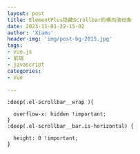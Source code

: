 ```yaml
---
layout: post
title: ElementPlus隐藏Scrollbar的横向滚动条
date: 2023-11-01-22-15-02
author: 'Xiamu'
header-img: 'img/post-bg-2015.jpg'
tags:
- vue.js
- 前端
- javascript
categories:
- Vue

---
```

```prism language-css
:deep(.el-scrollbar__wrap ){
   
  overflow-x: hidden !important;
}
:deep(.el-scrollbar__bar.is-horizontal) {
   
  height: 0 !important;
}
```

